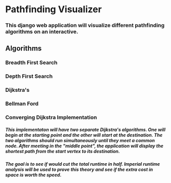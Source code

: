 # Pathfinding Visualizer

### This django web application will visualize different pathfinding algorithms on an interactive.

## Algorithms

### Breadth First Search

### Depth First Search

### Dijkstra's

### Bellman Ford

### Converging Dijkstra Implementation

##### This implementaton will have two separate Dijkstra's algorithms. One will begin at the starting point and the other will start at the destination. The two algorithms should run simultaneously until they meet a common node. After meeting in the "middle point", the application will display the shortest path from the start vertex to its destination.

##### The goal is to see if would cut the total runtime in half. Imperial runtime analysis will be used to prove this theory and see if the extra cost in space is worth the speed.
